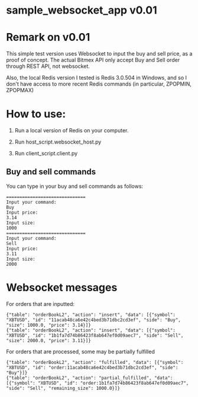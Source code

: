 # sample_websocket_app v0.01

# Remark on v0.01

This simple test version uses Websocket to input the buy and sell price, as a proof of concept. The actual Bitmex API only accept Buy and Sell order through REST API, not websocket.

Also, the local Redis version I tested is Redis 3.0.504 in Windows, and so I don't have access to more recent Redis commands (in particular, ZPOPMIN, ZPOPMAX)

# How to use:

1. Run a local version of Redis on your computer.

2. Run host_script.websocket_host.py

3. Run client_script.client.py

## Buy and sell commands

You can type in your buy and sell commands as follows:

```
==============================
Input your command: 
Buy
Input price:
3.14
Input size:
1000
==============================
Input your command: 
Sell
Input price:
3.11
Input size:
2000
```

# Websocket messages
For orders that are inputted:
```
{"table": "orderBookL2", "action": "insert", "data": [{"symbol": "XBTUSD", "id": "11acab48ca6e42c4bed3b71dbc2cd3ef", "side": "Buy", "size": 1000.0, "price": 3.14}]}
{"table": "orderBookL2", "action": "insert", "data": [{"symbol": "XBTUSD", "id": "1b1fa7d74b86423f8ab647ef0d09aec7", "side": "Sell", "size": 2000.0, "price": 3.11}]}
```

For orders that are processed, some may be partially fulfilled
```
{"table": "orderBookL2", "action": "fulfilled", "data": [{"symbol": "XBTUSD", "id": "order:11acab48ca6e42c4bed3b71dbc2cd3ef", "side": "Buy"}]}
{"table": "orderBookL2", "action": "partial_fulfilled", "data": [{"symbol": "XBTUSD", "id": "order:1b1fa7d74b86423f8ab647ef0d09aec7", "side": "Sell", "remaining_size": 1000.0}]}
```